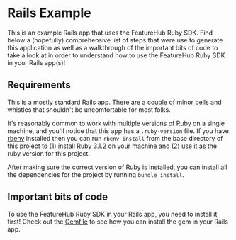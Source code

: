 # Rails Example

This is an example Rails app that uses the FeatureHub Ruby SDK. Find below a (hopefully) comprehensive list of steps
that were use to generate this application as well as a walkthrough of the important bits of code to take a look at in
order to understand how to use the FeatureHub Ruby SDK in your Rails app(s)!

## Requirements

This is a mostly standard Rails app. There are a couple of minor bells and whistles that shouldn't be uncomfortable for
most folks.

It's reasonably common to work with multiple versions of Ruby on a single machine, and you'll notice that this app has a
`.ruby-version` file. If you have [rbenv](https://github.com/rbenv/rbenv) installed then you can run `rbenv install`
from the base directory of this project to (1) install Ruby 3.1.2 on your machine and (2) use it as the ruby version for
this project.

After making sure the correct version of Ruby is installed, you can install all the dependencies for the project by
running `bundle install`.

## Important bits of code

To use the FeatureHub Ruby SDK in your Rails app, you need to install it first! Check out the [Gemfile](Gemfile#L7) to
see how you can install the gem in your Rails app.



